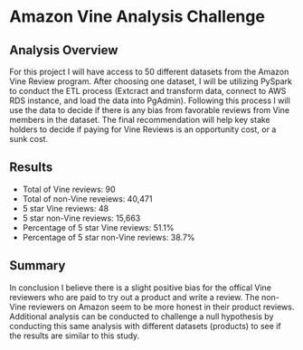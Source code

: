 # Amazon Vine Analysis Challenge

## Analysis Overview
For this project I will have access to 50 different datasets from the Amazon Vine Review program. After choosing one dataset, I will be utilizing PySpark to conduct the ETL process (Extcract and transform  data, connect to AWS RDS instance, and load the data into PgAdmin). Following this process I will use the data to decide if there is any bias from favorable reviews from Vine members in the dataset. The final recommendation will help key stake holders to decide if paying for Vine Reviews is an opportunity cost, or a sunk cost. 

## Results
- Total of Vine reviews: 90
- Total of non-Vine reveiews: 40,471
- 5 star Vine reviews: 48 
- 5 star non-Vine reviews: 15,663
- Percentage of 5 star Vine reviews: 51.1% 
- Percentage of 5 star non-Vine reviews: 38.7%

## Summary
In conclusion I believe there is a slight positive bias for the offical Vine reviewers who are paid to try out a product and write a review. The non-Vine reviewers on Amazon seem to be more honest in their product reviews. Additional analysis can be conducted to challenge a null hypothesis by conducting this same analysis with different datasets (products) to see if the results are similar to this study. 


